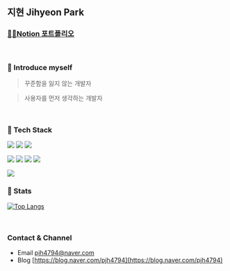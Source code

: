 ## 지현 Jihyeon Park

### [👩‍💻Notion 포트폴리오](https://www.notion.so/Jihyeon-Park-7bd1fdaf593248ff85afeca8b250eddb)

<br/>

### 🌱 Introduce myself


> 꾸준함을 잃지 않는 개발자

> 사용자를 먼저 생각하는 개발자

<br/>

### 🔨 Tech Stack

<img src="https://img.shields.io/badge/java-007396?style=for-the-badge&logo=java&logoColor=white"> <img src="https://img.shields.io/badge/mysql-4479A1?style=for-the-badge&logo=mysql&logoColor=white">
<img src="https://img.shields.io/badge/springboot-6DB33F?style=for-the-badge&logo=springboot&logoColor=white">

<img src="https://img.shields.io/badge/javascript-F7DF1E?style=for-the-badge&logo=javascript&logoColor=black"> <img src="https://img.shields.io/badge/jquery-0769AD?style=for-the-badge&logo=jquery&logoColor=white"> <img src="https://img.shields.io/badge/css-1572B6?style=for-the-badge&logo=css3&logoColor=white"> <img src="https://img.shields.io/badge/html5-E34F26?style=for-the-badge&logo=html5&logoColor=white">

<img src="https://img.shields.io/badge/Android-3DDC84?style=for-the-badge&logo=Android&logoColor=white">

<br/>

### 🎯 Stats
[![Top Langs](https://github-readme-stats.vercel.app/api/top-langs/?username=log2348&layout=compact)](https://github.com/log2348/github-readme-stats)

<br/>

### Contact & Channel
- Email [pjh4794@naver.com](pjh4794@naver.com)
- Blog [https://blog.naver.com/pjh4794](https://blog.naver.com/pjh4794)

<br/>

<!--
**log2348/log2348** is a ✨ _special_ ✨ repository because its `README.md` (this file) appears on your GitHub profile.

Here are some ideas to get you started:

- 🔭 I’m currently working on ...
- 🌱 I’m currently learning ...
- 👯 I’m looking to collaborate on ...
- 🤔 I’m looking for help with ...
- 💬 Ask me about ...
- 📫 How to reach me: ...
- 😄 Pronouns: ...
- ⚡ Fun fact: ...
-->
